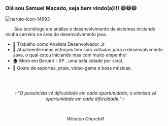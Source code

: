 ### Olá sou Samuel Macedo, seja bem vindo(a)!!!  😄😄😄 

![naruto-icon-14693](https://user-images.githubusercontent.com/59769434/104082140-627a4000-5212-11eb-9bcd-90ca4f3a7f9f.png)

<p>&emsp;&emsp;Sou tecnólogo em análise e desenvolvimento de sistemas iniciando minha carreira na área de desenvolvimento java.</p>


-  🏢 Trabalho como Analista Desenvolvedor Jr 
-  💪 Atualmente meus esforços tem sido voltados para o desenvolvimento Java, o qual estou iniciando mas com muito empenho! 
-  🏠 Moro em Barueri - SP , uma bela cidade por sinal.
-  🤔 Gosto de esportes, praia, video-game e boas músicas. 

<br>
<br>
<p align="center"><i>✨"O pessimista vê dificuldade em cada oportunidade; o otimista vê oportunidade em cada dificuldade."✨<i></p><br>
 <p align="center">Winston Churchill</p>

